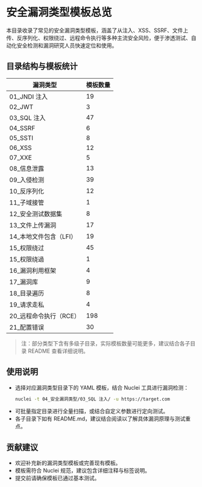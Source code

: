 # 安全漏洞类型模板总览

本目录收录了常见的安全漏洞类型模板，涵盖了从注入、XSS、SSRF、文件上传、反序列化、权限绕过、远程命令执行等多种主流安全风险，便于渗透测试、自动化安全检测和漏洞研究人员快速定位和使用。

## 目录结构与模板统计

| 漏洞类型                | 模板数量 |
|------------------------|---------|
| 01_JNDI 注入           | 19      |
| 02_JWT                 | 3       |
| 03_SQL 注入            | 47      |
| 04_SSRF                | 6       |
| 05_SSTI                | 8       |
| 06_XSS                 | 12      |
| 07_XXE                 | 5       |
| 08_信息泄露            | 13      |
| 09_入侵检测            | 39      |
| 10_反序列化            | 12      |
| 11_子域接管            | 1       |
| 12_安全测试数据集      | 8       |
| 13_文件上传漏洞        | 17      |
| 14_本地文件包含（LFI） | 19      |
| 15_权限绕过            | 45      |
| 15_权限绕過            | 1       |
| 16_漏洞利用框架        | 4       |
| 17_漏洞库              | 9       |
| 18_目录遍历            | 8       |
| 19_请求走私            | 4       |
| 20_远程命令执行（RCE） | 198     |
| 21_配置错误            | 30      |

> 注：部分类型下含有多级子目录，实际模板数量可能更多，建议结合各子目录 README 查看详细说明。

## 使用说明

- 选择对应漏洞类型目录下的 YAML 模板，结合 Nuclei 工具进行漏洞检测：
  ```bash
  nuclei -t 04_安全漏洞类型/03_SQL 注入/ -u https://target.com
  ```
- 可批量指定目录进行全量扫描，或结合自定义参数进行定向测试。
- 各子目录下如有 README.md，建议结合阅读以了解具体漏洞原理与测试重点。

## 贡献建议

- 欢迎补充新的漏洞类型模板或完善现有模板。
- 模板需符合 Nuclei 规范，建议包含详细注释与标签说明。
- 提交前请确保模板已通过基本测试。 